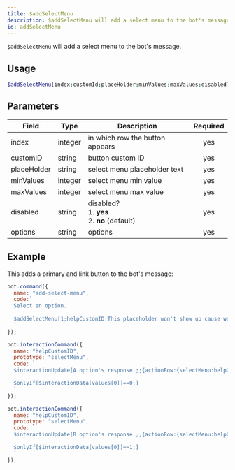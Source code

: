 ```yaml
---
title: $addSelectMenu 
description: $addSelectMenu will add a select menu to the bot's message.
id: addSelectMenu
---
```


`$addSelectMenu` will add a select menu to the bot's message.

## Usage

```php
$addSelectMenu[index;customId;placeHolder;minValues;maxValues;disabled?;label:description:value:default?:emoji?;...]
```

## Parameters 


| Field     | Type    | Description                                        | Required |
|-----------|---------|----------------------------------------------------| :------: |
| index       | integer  | in which row the button appears                    | yes      |
| customID       | string  | button custom ID                                          | yes      |
| placeHolder       | string  | select menu placeholder text                | yes      |
| minValues       | integer  | select menu min value                                             | yes      |
| maxValues       | integer  | select menu max value                                          | yes      |
| disabled       | string  | disabled? <br> 1. **yes** <br> 2. **no** (default)                                          | yes      |
| options       | string  | options                                          | yes      |



## Example

This adds a primary and link button to the bot's message:

```javascript
bot.command({
  name: "add-select-menu",
  code:`
  Select an option.
  
  $addSelectMenu[1;helpCustomID;This placeholder won't show up cause we have selected default field as yes;1;1;no;A Option:Description of A option:helpValue0:no:👋;B Option::helpValue1:yes]
  `
});

bot.interactionCommand({
  name: "helpCustomID",
  prototype: "selectMenu", 
  code: `
  $interactionUpdate[A option's response.;;{actionRow:{selectMenu:helpCustomID:Menu has been disabled:1:1:yes:{selectMenuOptions:This won't show up:helpValue0:Either this.:false}{selectMenuOptions:This won't show up either.:helpValue1:cause menu disabled.:false}}}]

  $onlyIf[$interactionData[values[0]]==0;]
  `
});

bot.interactionCommand({
  name: "helpCustomID",
  prototype: "selectMenu", 
  code: `
  $interactionUpdate[B option's response.;;{actionRow:{selectMenu:helpCustomID:Menu has been disabled:1:1:yes:{selectMenuOptions:This won't show up:helpValue0:Either this.:false}{selectMenuOptions:This won't show up either.:helpValue1:cause menu disabled.:false}}}]

  $onlyIf[$interactionData[values[0]]==1;]
  `
});
```

[dp]: https://discord.com/developers/docs/interactions/message-components#button-object-button-styles
